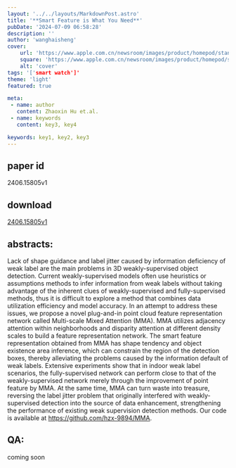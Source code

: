 ```yaml
---
layout: '../../layouts/MarkdownPost.astro'
title: '**Smart Feature is What You Need**'
pubDate: '2024-07-09 06:58:28'
description: ''
author: 'wanghaisheng'
cover:
    url: 'https://www.apple.com.cn/newsroom/images/product/homepod/standard/Apple-HomePod-hero-230118_big.jpg.large_2x.jpg'
    square: 'https://www.apple.com.cn/newsroom/images/product/homepod/standard/Apple-HomePod-hero-230118_big.jpg.large_2x.jpg'
    alt: 'cover'
tags: '['smart watch']' 
theme: 'light'
featured: true

meta:
 - name: author
   content: Zhaoxin Hu et.al.
 - name: keywords
   content: key3, key4

keywords: key1, key2, key3
---
```


## paper id
2406.15805v1
## download
[2406.15805v1](http://arxiv.org/abs/2406.15805v1)
## abstracts:
Lack of shape guidance and label jitter caused by information deficiency of weak label are the main problems in 3D weakly-supervised object detection. Current weakly-supervised models often use heuristics or assumptions methods to infer information from weak labels without taking advantage of the inherent clues of weakly-supervised and fully-supervised methods, thus it is difficult to explore a method that combines data utilization efficiency and model accuracy. In an attempt to address these issues, we propose a novel plug-and-in point cloud feature representation network called Multi-scale Mixed Attention (MMA). MMA utilizes adjacency attention within neighborhoods and disparity attention at different density scales to build a feature representation network. The smart feature representation obtained from MMA has shape tendency and object existence area inference, which can constrain the region of the detection boxes, thereby alleviating the problems caused by the information default of weak labels. Extensive experiments show that in indoor weak label scenarios, the fully-supervised network can perform close to that of the weakly-supervised network merely through the improvement of point feature by MMA. At the same time, MMA can turn waste into treasure, reversing the label jitter problem that originally interfered with weakly-supervised detection into the source of data enhancement, strengthening the performance of existing weak supervision detection methods. Our code is available at https://github.com/hzx-9894/MMA.
## QA:
coming soon

